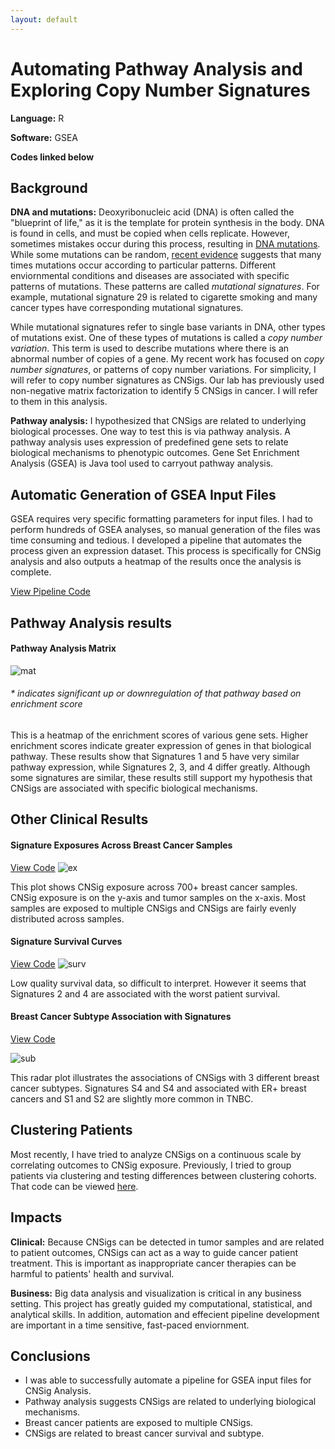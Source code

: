 ```yaml
---
layout: default
---
```


# Automating Pathway Analysis and  Exploring Copy Number Signatures

**Language:** R

**Software:** GSEA

**Codes linked below**

## Background

**DNA and mutations:** Deoxyribonucleic acid (DNA) is often called the "blueprint of life," as it is the template for protein synthesis in the body. DNA is found in cells, and must be copied when cells replicate. However, sometimes mistakes occur during this process, resulting in [DNA mutations](/variants.md). While some mutations can be random, [recent evidence](/variants.md) suggests that many times mutations occur according to particular patterns. Different enviornmental conditions and diseases are associated with specific patterns of mutations. These patterns are called _mutational signatures_. For example, mutational signature 29 is related to cigarette smoking and many cancer types have corresponding mutational signatures.

While mutational signatures refer to single base variants in DNA, other types of mutations exist. One of these types of mutations is called a _copy number variation_. This term is used to describe mutations where there is an abnormal number of copies of a gene. My recent work has focused on _copy number signatures_, or patterns of copy number variations. For simplicity, I will refer to copy number signatures as CNSigs. Our lab has previously used non-negative matrix factorization to identify 5 CNSigs in cancer. I will refer to them in this analysis.

**Pathway analysis:** I hypothesized that CNSigs are related to underlying biological processes. One way to test this is via pathway analysis. A pathway analysis uses expression of predefined gene sets to relate biological mechanisms to phenotypic outcomes. Gene Set Enrichment Analysis (GSEA) is Java tool used to carryout pathway analysis.

## Automatic Generation of GSEA Input Files

GSEA requires very specific formatting parameters for input files. I had to perform hundreds of GSEA analyses, so manual generation of the files was time consuming and tedious. I developed a pipeline that automates the process given an expression dataset. This process is specifically for CNSig analysis and also outputs a heatmap of the results once the analysis is complete.

[View Pipeline Code](https://github.com/sstockard/sstockard.github.io/blob/master/Pathway/Pipeline.R)

## Pathway Analysis results

#### Pathway Analysis Matrix
![mat](/Pathway/matrix.png "mat")
###### * indicates significant up or downregulation of that pathway based on enrichment score

This is a heatmap of the enrichment scores of various gene sets. Higher enrichment scores indicate greater expression of genes in that biological pathway. These results show that Signatures 1 and 5 have very similar pathway expression, while Signatures 2, 3, and 4 differ greatly. Although some signatures are similar, these results still support my hypothesis that CNSigs are associated with specific biological mechanisms. 

## Other Clinical Results

#### Signature Exposures Across Breast Cancer Samples
[View Code](https://github.com/sstockard/sstockard.github.io/blob/master/Pathway/exposures.R)
![ex](/Pathway/exposures.png "ex")

This plot shows CNSig exposure across 700+ breast cancer samples. CNSig exposure is on the y-axis and tumor samples on the x-axis. Most samples are exposed to multiple CNSigs and CNSigs are fairly evenly distributed across samples.

#### Signature Survival Curves
[View Code](https://github.com/sstockard/sstockard.github.io/blob/master/Pathway/survival.R)
![surv](/Pathway/survival.png "surv")

Low quality survival data, so difficult to interpret. However it seems that Signatures 2 and 4 are associated with the worst patient survival.

#### Breast Cancer Subtype Association with Signatures
[View Code](https://github.com/sstockard/sstockard.github.io/blob/master/Pathway/radar.R)

![sub](/Pathway/subtype.png "sub")

This radar plot illustrates the associations of CNSigs with 3 different breast cancer subtypes. Signatures S4 and S4 and associated with ER+ breast cancers and S1 and S2 are slightly more common in TNBC. 

## Clustering Patients

Most recently, I have tried to analyze CNSigs on a continuous scale by correlating outcomes to CNSig exposure. Previously, I tried to group patients via clustering and testing differences between clustering cohorts. That code can be viewed [here](https://github.com/sstockard/sstockard.github.io/blob/master/Pathway/clustering.R). 

## Impacts

**Clinical:**  Because CNSigs can be detected in tumor samples and are related to patient outcomes, CNSigs can act as a way to guide cancer patient treatment. This is important as inappropriate cancer therapies can be harmful to patients' health and survival.

**Business:**  Big data analysis and visualization is critical in any business setting. This project has greatly guided my computational, statistical, and analytical skills. In addition, automation and effecient pipeline development are important in a time sensitive, fast-paced enviornment. 

## Conclusions

* I was able to successfully automate a pipeline for GSEA input files for CNSig Analysis.
* Pathway analysis suggests CNSigs are related to underlying biological mechanisms.
* Breast cancer patients are exposed to multiple CNSigs.
* CNSigs are related to breast cancer survival and subtype.
